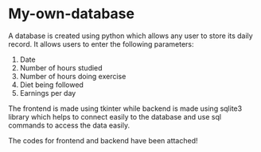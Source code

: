 # My-own-database


A database is created using python which allows any user to store its daily record. It allows users to enter the following parameters:
1) Date
2) Number of hours studied
3) Number of hours doing exercise
4) Diet being followed
5) Earnings per day

The frontend is made using tkinter while backend is made using sqlite3 library which helps to connect easily to the database and use sql commands to access the data easily.

The codes for frontend and backend have been attached! 
